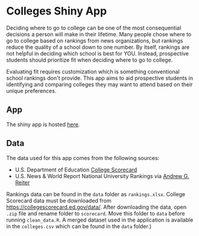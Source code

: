 # Colleges Shiny App

Deciding where to go to college can be one of the most consequential decisions a person will make in their lifetime. Many people chose where to go to college based on rankings from news organizations, but rankings reduce the quality of a school down to one number. By itself, rankings are not helpful in deciding which school is best for YOU. Instead, prospective students should prioritize fit when deciding where to go to college.

Evaluating fit requires customization which is something conventional school rankings don't provide. This app aims to aid prospective students in identifying and comparing colleges they may want to attend based on their unique preferences.

## App

The shiny app is hosted [here](https://ryanyee3.shinyapps.io/colleges_app/).

## Data

The data used for this app comes from the following sources:

* U.S. Department of Education [College Scorecard](https://collegescorecard.ed.gov/data/)
* U.S. News & World Report National University Rankings via [Andrew G. Reiter](https://andyreiter.com/datasets/)

Rankings data can be found in the `data` folder as `rankings.xlsx`. College Scorecard data must be downloaded from https://collegescorecard.ed.gov/data/. After downloading the data, open `.zip` file and rename folder to `scorecard`. Move this folder to `data` before running `clean_data.R`. A merged dataset used in the application is available in the `colleges.csv` which can be found in the `data` folder.)

